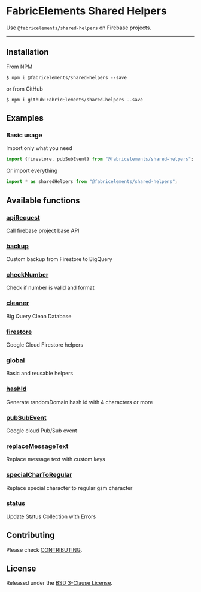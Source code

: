 # FabricElements Shared Helpers
Use `@fabricelements/shared-helpers` on Firebase projects.

------
## Installation
From NPM

```shell
$ npm i @fabricelements/shared-helpers --save
```
or from GitHub
```shell
$ npm i github:FabricElements/shared-helpers --save
```
## Examples
### Basic usage
Import only what you need
```js
import {firestore, pubSubEvent} from "@fabricelements/shared-helpers";
```
Or import everything
```js
import * as sharedHelpers from "@fabricelements/shared-helpers";
```
## Available functions

### [apiRequest](src/api-request.ts)
Call firebase project base API

### [backup](src/backup.ts)
Custom backup from Firestore to BigQuery

### [checkNumber](src/check-number.ts)
Check if number is valid and format

### [cleaner](src/cleaner.ts)
Big Query Clean Database

### [firestore](src/firestoreHelper.ts)
Google Cloud Firestore helpers

### [global](src/global.ts)
Basic and reusable helpers

### [hashId](src/hash-id.ts)
Generate randomDomain hash id with 4 characters or more

### [pubSubEvent](src/pubsub-event.ts)
Google cloud Pub/Sub event

### [replaceMessageText](src/replace-message-text.ts)
Replace message text with custom keys

### [specialCharToRegular](src/special-char-to-regular.ts)
Replace special character to regular gsm character

### [status](src/status.ts)
Update Status Collection with Errors

## Contributing

Please check [CONTRIBUTING](CONTRIBUTING.md).

## License

Released under the [BSD 3-Clause License](LICENSE.md).
